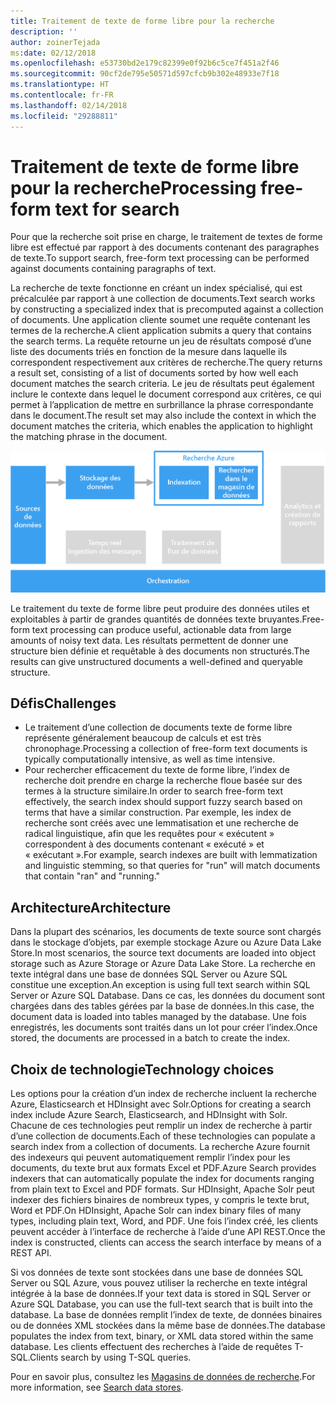 ```yaml
---
title: Traitement de texte de forme libre pour la recherche
description: ''
author: zoinerTejada
ms:date: 02/12/2018
ms.openlocfilehash: e53730bd2e179c82399e0f92b6c5ce7f451a2f46
ms.sourcegitcommit: 90cf2de795e50571d597cfcb9b302e48933e7f18
ms.translationtype: HT
ms.contentlocale: fr-FR
ms.lasthandoff: 02/14/2018
ms.locfileid: "29288811"
---
```

# <a name="processing-free-form-text-for-search"></a><span data-ttu-id="5c9ed-102">Traitement de texte de forme libre pour la recherche</span><span class="sxs-lookup"><span data-stu-id="5c9ed-102">Processing free-form text for search</span></span>

<span data-ttu-id="5c9ed-103">Pour que la recherche soit prise en charge, le traitement de textes de forme libre est effectué par rapport à des documents contenant des paragraphes de texte.</span><span class="sxs-lookup"><span data-stu-id="5c9ed-103">To support search, free-form text processing can be performed against documents containing paragraphs of text.</span></span>

<span data-ttu-id="5c9ed-104">La recherche de texte fonctionne en créant un index spécialisé, qui est précalculée par rapport à une collection de documents.</span><span class="sxs-lookup"><span data-stu-id="5c9ed-104">Text search works by constructing a specialized index that is precomputed against a collection of documents.</span></span> <span data-ttu-id="5c9ed-105">Une application cliente soumet une requête contenant les termes de la recherche.</span><span class="sxs-lookup"><span data-stu-id="5c9ed-105">A client application submits a query that contains the search terms.</span></span> <span data-ttu-id="5c9ed-106">La requête retourne un jeu de résultats composé d’une liste des documents triés en fonction de la mesure dans laquelle ils correspondent respectivement aux critères de recherche.</span><span class="sxs-lookup"><span data-stu-id="5c9ed-106">The query returns a result set, consisting of a list of documents sorted by how well each document matches the search criteria.</span></span> <span data-ttu-id="5c9ed-107">Le jeu de résultats peut également inclure le contexte dans lequel le document correspond aux critères, ce qui permet à l’application de mettre en surbrillance la phrase correspondante dans le document.</span><span class="sxs-lookup"><span data-stu-id="5c9ed-107">The result set may also include the context in which the document matches the criteria, which enables the application to highlight the matching phrase in the document.</span></span> 

![](./images/search-pipeline.png)

<span data-ttu-id="5c9ed-108">Le traitement du texte de forme libre peut produire des données utiles et exploitables à partir de grandes quantités de données texte bruyantes.</span><span class="sxs-lookup"><span data-stu-id="5c9ed-108">Free-form text processing can produce useful, actionable data from large amounts of noisy text data.</span></span> <span data-ttu-id="5c9ed-109">Les résultats permettent de donner une structure bien définie et requêtable à des documents non structurés.</span><span class="sxs-lookup"><span data-stu-id="5c9ed-109">The results can give unstructured documents a well-defined and queryable structure.</span></span>


## <a name="challenges"></a><span data-ttu-id="5c9ed-110">Défis</span><span class="sxs-lookup"><span data-stu-id="5c9ed-110">Challenges</span></span>

- <span data-ttu-id="5c9ed-111">Le traitement d’une collection de documents texte de forme libre représente généralement beaucoup de calculs et est très chronophage.</span><span class="sxs-lookup"><span data-stu-id="5c9ed-111">Processing a collection of free-form text documents is typically computationally intensive, as well as time intensive.</span></span>
- <span data-ttu-id="5c9ed-112">Pour rechercher efficacement du texte de forme libre, l’index de recherche doit prendre en charge la recherche floue basée sur des termes à la structure similaire.</span><span class="sxs-lookup"><span data-stu-id="5c9ed-112">In order to search free-form text effectively, the search index should support fuzzy search based on terms that have a similar construction.</span></span> <span data-ttu-id="5c9ed-113">Par exemple, les index de recherche sont créés avec une lemmatisation et une recherche de radical linguistique, afin que les requêtes pour « exécutent » correspondent à des documents contenant « exécuté » et « exécutant ».</span><span class="sxs-lookup"><span data-stu-id="5c9ed-113">For example, search indexes are built with lemmatization and linguistic stemming, so that queries for "run" will match documents that contain "ran" and "running."</span></span>

## <a name="architecture"></a><span data-ttu-id="5c9ed-114">Architecture</span><span class="sxs-lookup"><span data-stu-id="5c9ed-114">Architecture</span></span>

<span data-ttu-id="5c9ed-115">Dans la plupart des scénarios, les documents de texte source sont chargés dans le stockage d’objets, par exemple stockage Azure ou Azure Data Lake Store.</span><span class="sxs-lookup"><span data-stu-id="5c9ed-115">In most scenarios, the source text documents are loaded into object storage such as Azure Storage or Azure Data Lake Store.</span></span> <span data-ttu-id="5c9ed-116">La recherche en texte intégral dans une base de données SQL Server ou Azure SQL constitue une exception.</span><span class="sxs-lookup"><span data-stu-id="5c9ed-116">An exception is using full text search within SQL Server or Azure SQL Database.</span></span> <span data-ttu-id="5c9ed-117">Dans ce cas, les données du document sont chargées dans des tables gérées par la base de données.</span><span class="sxs-lookup"><span data-stu-id="5c9ed-117">In this case, the document data is loaded into tables managed by the database.</span></span> <span data-ttu-id="5c9ed-118">Une fois enregistrés, les documents sont traités dans un lot pour créer l’index.</span><span class="sxs-lookup"><span data-stu-id="5c9ed-118">Once stored, the documents are processed in a batch to create the index.</span></span>

## <a name="technology-choices"></a><span data-ttu-id="5c9ed-119">Choix de technologie</span><span class="sxs-lookup"><span data-stu-id="5c9ed-119">Technology choices</span></span>

<span data-ttu-id="5c9ed-120">Les options pour la création d’un index de recherche incluent la recherche Azure, Elasticsearch et HDInsight avec Solr.</span><span class="sxs-lookup"><span data-stu-id="5c9ed-120">Options for creating a search index include Azure Search, Elasticsearch, and HDInsight with Solr.</span></span> <span data-ttu-id="5c9ed-121">Chacune de ces technologies peut remplir un index de recherche à partir d’une collection de documents.</span><span class="sxs-lookup"><span data-stu-id="5c9ed-121">Each of these technologies can populate a search index from a collection of documents.</span></span> <span data-ttu-id="5c9ed-122">La recherche Azure fournit des indexeurs qui peuvent automatiquement remplir l’index pour les documents, du texte brut aux formats Excel et PDF.</span><span class="sxs-lookup"><span data-stu-id="5c9ed-122">Azure Search provides indexers that can automatically populate the index for documents ranging from plain text to Excel and PDF formats.</span></span> <span data-ttu-id="5c9ed-123">Sur HDInsight, Apache Solr peut indexer des fichiers binaires de nombreux types, y compris le texte brut, Word et PDF.</span><span class="sxs-lookup"><span data-stu-id="5c9ed-123">On HDInsight, Apache Solr can index binary files of many types, including plain text, Word, and PDF.</span></span> <span data-ttu-id="5c9ed-124">Une fois l’index créé, les clients peuvent accéder à l’interface de recherche à l’aide d’une API REST.</span><span class="sxs-lookup"><span data-stu-id="5c9ed-124">Once the index is constructed, clients can access the search interface by means of a REST API.</span></span> 

<span data-ttu-id="5c9ed-125">Si vos données de texte sont stockées dans une base de données SQL Server ou SQL Azure, vous pouvez utiliser la recherche en texte intégral intégrée à la base de données.</span><span class="sxs-lookup"><span data-stu-id="5c9ed-125">If your text data is stored in SQL Server or Azure SQL Database, you can use the full-text search that is built into the database.</span></span> <span data-ttu-id="5c9ed-126">La base de données remplit l’index de texte, de données binaires ou de données XML stockées dans la même base de données.</span><span class="sxs-lookup"><span data-stu-id="5c9ed-126">The database populates the index from text, binary, or XML data stored within the same database.</span></span> <span data-ttu-id="5c9ed-127">Les clients effectuent des recherches à l’aide de requêtes T-SQL.</span><span class="sxs-lookup"><span data-stu-id="5c9ed-127">Clients search by using T-SQL queries.</span></span> 

<span data-ttu-id="5c9ed-128">Pour en savoir plus, consultez les [Magasins de données de recherche](../technology-choices/search-options.md).</span><span class="sxs-lookup"><span data-stu-id="5c9ed-128">For more information, see [Search data stores](../technology-choices/search-options.md).</span></span>
